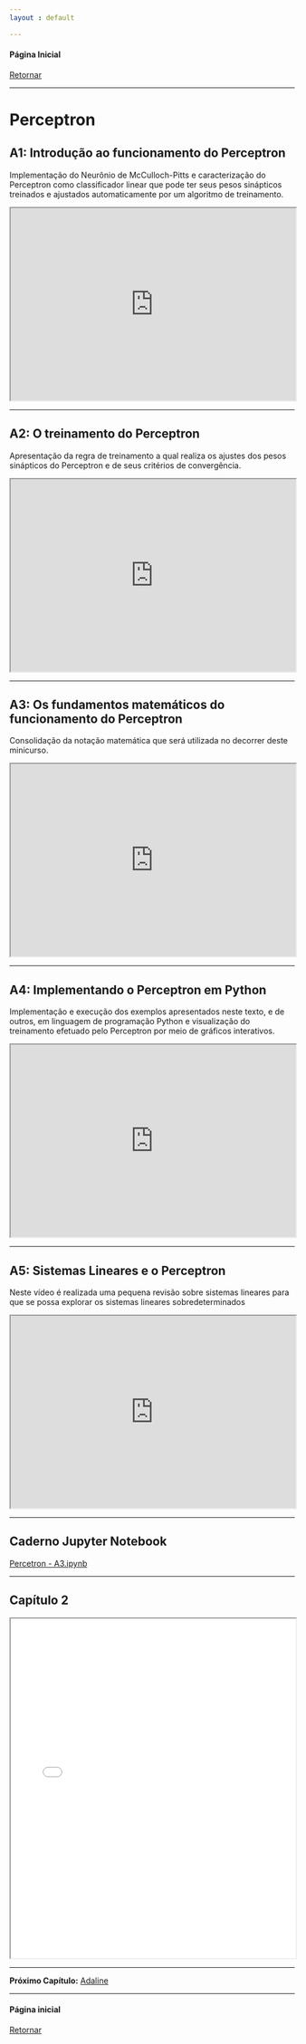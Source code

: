 ```yaml
---
layout : default

---
```

#### Página Inicial
[Retornar](../index)

---

# Perceptron

## A1: Introdução ao funcionamento do Perceptron

Implementação do Neurônio de McCulloch-Pitts e caracterização do Perceptron como classificador linear que pode ter seus pesos sinápticos treinados e ajustados automaticamente  por um algoritmo de treinamento.

<iframe src="https://drive.google.com/file/d/19ulrDMglVpTabFiP3aOQNX7_JUR_la2y/preview" width="100%" height="340" allow="autoplay" allow="fullscreen"></iframe>

---

## A2: O treinamento do Perceptron

Apresentação da regra de treinamento a qual realiza os ajustes dos pesos sinápticos do Perceptron e de seus critérios de convergência.

<iframe src="https://drive.google.com/file/d/19ulrDMglVpTabFiP3aOQNX7_JUR_la2y/preview" width="100%" height="340" allow="autoplay" allow="fullscreen"></iframe>

---

## A3: Os fundamentos matemáticos do funcionamento do Perceptron

Consolidação da notação matemática que será utilizada no decorrer deste minicurso.

<iframe src="https://drive.google.com/file/d/1SJSuAuP8JTfvpY25taAp351j6VcMCJ82/preview" width="100%" height="340" allow="autoplay" allow="fullscreen"></iframe>

---

## A4: Implementando o Perceptron em Python

Implementação e execução dos exemplos apresentados neste texto, e de outros, em linguagem de programação Python e visualização do treinamento efetuado pelo Perceptron por meio de gráficos interativos.

<iframe src="https://drive.google.com/file/d/1mb4pY0cdCkhnzq3AVWPYkriRulVozybY/preview" width="100%" height="340" allow="autoplay" allow="fullscreen"></iframe>

---

## A5: Sistemas Lineares e o Perceptron

Neste vídeo é realizada uma pequena revisão sobre sistemas lineares para que se possa explorar os sistemas lineares sobredeterminados

<iframe src="https://drive.google.com/file/d/1JK4lStI3VmjJebv2yw3Ms0sw9fgjFM0r/preview" width="100%" height="340" allow="autoplay" allow="fullscreen"></iframe>
 
---

## Caderno Jupyter Notebook


[Percetron - A3.ipynb](https://drive.google.com/file/d/1npyEy2r9Vi1l8l2XlVDoFB1mLasGVMxf/view?usp=drive_link)

---

## Capítulo 2 


<iframe src="../pdf/0_Trabalho_escrito_per.pdf" width="100%" height="600px"></iframe> 

---

**Próximo Capítulo:**
[Adaline](../paginas/ada)

---
#### Página inicial
[Retornar](../index)
